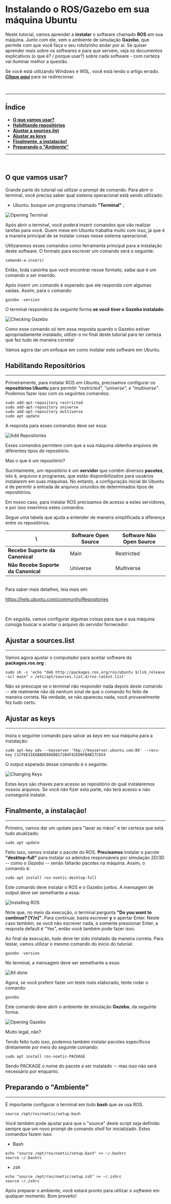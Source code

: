 # Instalando o ROS/Gazebo em sua máquina Ubuntu

Neste tutorial, vamos aprender a **instalar** o software chamado **ROS** em sua máquina. Junto com ele, vem o ambiente de simulação **Gazebo**, que permite com que você faça o seu robôzinho andar por aí.
Se quiser aprender mais sobre os softwares e para que servem, veja os documentos explicativos (o que é? / porque usar?) sobre cada software - com certeza vai iluminar melhor a questão.

Se você está utilizando Windows e WSL, você está lendo o artigo errado. ***[Clique aqui](../InstalationGuides/ROSGazeboWSL.md)*** para se redirecionar.

<br>

---
## **Índice**


- [**O que vamos usar?**](#O-que-vamos-usar?)
- [**Habilitando repositórios**](#Habilitando-repositórios)
- [**Ajustar a sources.list**](#Ajustar-a-sources.list)
- [**Ajustar as keys**](#Ajustar-as-keys)
- [**Finalmente, a instalação!**](#Finalmente,-a-instalação!)
- [**Preparando o "Ambiente"**](#Preparando-o-"Ambiente")

---
<br>

## O que vamos usar? 

Grande parte do tutorial vai utilizar o prompt de comando. Para abrir o terminal, você precisa saber qual sistema operacional está sendo utilizado:
- Ubuntu: busque um programa chamado **"Terminal"** ;

![Opening Terminal](/assets/gif/ROSGazebo/openingterminal.gif)

Após abrir o terminal, você poderá inserir comandos que vão realizar tarefas para você. Quem mexe em Ubuntu trabalha muito com isso, já que é a maneira principal de se instalar coisas nesse sistema operacional.

Utilizaremos esses comandos como ferramenta principal para a instalação deste software.
O formato para escrever um comando será o seguinte:
```
comando-a-inserir
```
Então, toda caixinha que você encontrar nesse formato, saiba que é um comando a ser inserido.

Após inserir um comando é esperado que ele responda com algumas saídas. Assim, para o comando:

```
gazebo -version
```
O terminal responderá da seguinte forma **se você tiver o Gazebo instalado**:

![Checking Gazebo](/assets/gif/ROSGazebo/gazebo-version.gif)

Como esse comando só tem essa resposta quando o Gazebo estiver apropriadamente instalado, utilize-o no final deste tutorial para ter certeza que fez tudo de maneira correta!

Vamos agora dar um enfoque em como instalar este software em Ubuntu.

## **Habilitando Repositórios**
--------------------------

Primeiramente, para instalar ROS em Ubuntu, precisamos configurar os **repositórios Ubuntu** para permitir *"restricted", "universe", e "multiverse"*. Podemos fazer isso com os seguintes comandos:

```
sudo add-apt-repository restricted
sudo add-apt-repository universe
sudo add-apt-repository multiverse
sudo apt update
```
A resposta para esses comandos deve ser essa:

![Add Repositories](/assets/img/ROSGazebo/add_repository.png)

Esses comandos permitem com que a sua máquina obtenha arquivos de diferentes tipos de repositório.

Mas o que é um repositório?

Sucintamente, um repositório é um **servidor** que contém diversos **pacotes**, isto é, arquivos e programas, que estão disponibilizados para usuários instalarem em suas máquinas. No entanto, a configuração inicial do Ubuntu é de permitir a entrada de arquivos oriundos de determinados tipos de repositórios.

Em nosso caso, para instalar ROS precisamos de acesso a estes servidores, e por isso inserimos estes comandos.

Segue uma tabela que ajuda a entender de maneira simplificada a diferença entre os repositórios.

\                       | Software Open Source    | Software Não Open Source 
----------------------- | ----------------- | -------------------
**Recebe Suporte da Canonical**      | Main              | Restricted
**Não Recebe Suporte da Canonical**  | Universe          | Multiverse

<br>
Para saber mais detalhes, leia mais em: 

<https://help.ubuntu.com/community/Repositories>

<br>

Em seguida, vamos configurar algumas coisas para que a sua máquina consiga buscar e aceitar o arquivo do servidor fornecedor.

## **Ajustar a sources.list**
--------------------------
Vamos agora ajustar o computador para aceitar software da **packages.ros.org** :

```
sudo sh -c 'echo "deb http://packages.ros.org/ros/ubuntu $(lsb_release -sc) main" > /etc/apt/sources.list.d/ros-latest.list'
```
Não se preocupe se o terminal não responder nada depois deste comando -- ele realmente não dá nenhum sinal de que o comando foi feito de maneira correta. Na verdade, se não apareceu nada, você provavelmente fez tudo certo.

## **Ajustar as keys**
--------------------------
Insira o seguinte comando para salvar as *keys* em sua máquina para a instalação:
```
sudo apt-key adv --keyserver 'hkp://keyserver.ubuntu.com:80' --recv-key C1CF6E31E6BADE8868B172B4F42ED6FBAB17C654
```

O output esperado desse comando é o seguinte:

![Changing Keys](/assets/gif/ROSGazebo/changing_keys.gif)

Estas *keys* são chaves para acesso ao repositório do qual instalaremos nossos arquivos. Se você não fizer esta parte, não terá acesso e não conseguirá instalar.

## **Finalmente, a instalação!**
--------------------------

Primeiro, vamos dar um update para "lavar as mãos" e ter certeza que está tudo atualizado:
```
sudo apt update
```
Feito isso, vamos instalar o pacote do ROS. **Precisamos** instalar o pacote **"desktop-full"** para instalar os adendos responsáveis por simulação 2D/3D -- como o *Gazebo* -- senão faltarão pacotes na máquina. Assim, o comando é:

```
sudo apt install ros-noetic-desktop-full
```
Este comando deve instalar o ROS e o Gazebo juntos. A mensagem de output deve ser semelhante a essa:

![Installing ROS](/assets/gif/ROSGazebo/installing_ros.gif)

Note que, no meio da execução, o terminal pergunta **"Do you want to continue? [Y/n]"**.
Para continuar, basta escrever **y** e apertar Enter.
Neste caso também, se você não escrever nada, e somente pressionar Enter, a resposta default é "Yes", então você também pode fazer isso.

Ao final da execução, tudo deve ter sido instalado da maneira correta. Para testar, vamos utilizar o mesmo comando do início do tutorial:

```
gazebo -version
```

No terminal, a mensagem deve ser semelhante a essa:

![All done](/assets/img/ROSGazebo/all_done.png)

Agora, se você preferir fazer um teste mais elaborado, tente rodar o comando:

```
gazebo
```
Este comando deve abrir o ambiente de simulação **Gazebo**, da seguinte forma:

![Opening Gazebo](/assets/gif/ROSGazebo/opening_gazebo.gif)

Muito legal, não?

Tendo feito tudo isso, podemos também instalar pacotes específicos diretamente por meio do seguinte comando:
```
sudo apt install ros-noetic-PACKAGE
```
Sendo PACKAGE o nome do pacote a ser instalado -- mas isso não será necessário por enquanto.

## **Preparando o "Ambiente"**
--------------------------
É importante configurar o terminal em todo **bash** que se usa ROS.
```
source /opt/ros/noetic/setup.bash
```

Você também pode ajustar para que o "source" deste script seja definido sempre que um novo prompt de comando *shell* for inicializado. Estes comandos fazem isso:

- Bash
```
echo "source /opt/ros/noetic/setup.bash" >> ~/.bashrc
source ~/.bashrc
```
- zsh
```
echo "source /opt/ros/noetic/setup.zsh" >> ~/.zshrc
source ~/.zshrc
```

Após preparar o ambiente, você estará pronto para utilizar o *software* em qualquer momento. Bom proveito!